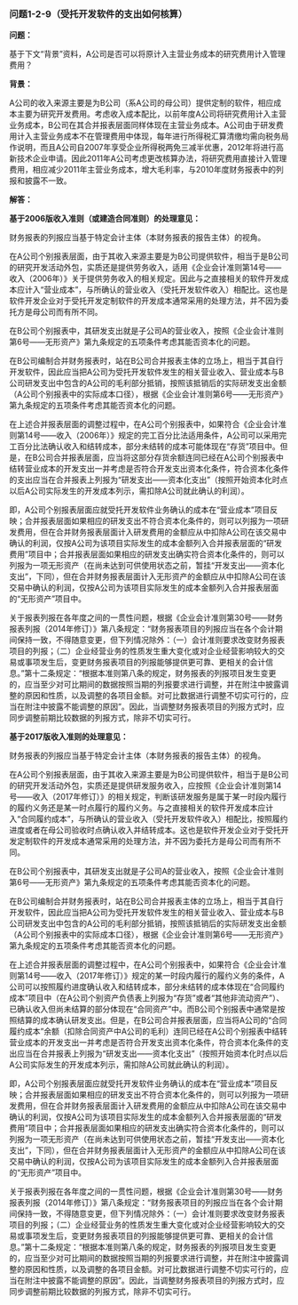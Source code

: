 ### 问题1-2-9（受托开发软件的支出如何核算）

**问题：**

基于下文“背景”资料，A公司是否可以将原计入主营业务成本的研究费用计入管理费用？

**背景：**

A公司的收入来源主要是为B公司（系A公司的母公司）提供定制的软件，相应成本主要为研究开发费用。考虑收入成本配比，以前年度A公司将研究费用计入主营业务成本，B公司在其合并报表层面同样体现在主营业务成本。A公司由于研发费用计入主营业务成本不在管理费用中体现，每年进行所得税汇算清缴均需向税务局作说明，而且A公司自2007年享受企业所得税两免三减半优惠，2012年将进行高新技术企业申请。因此2011年A公司考虑更改核算办法，将研究费用直接计入管理费用，相应减少2011年主营业务成本，增大毛利率，与2010年度财务报表中的列报和披露不一致。

**解答：**

**基于2006版收入准则（或建造合同准则）的处理意见：**

财务报表的列报应当基于特定会计主体（本财务报表的报告主体）的视角。

在A公司个别报表层面，由于其收入来源主要是为B公司提供软件，相当于是B公司的研究开发活动外包，实质还是提供劳务收入，适用《企业会计准则第14号——收入（2006年）》关于提供劳务收入的相关规定。因此与之直接相关的软件开发成本应计入“营业成本”，与所确认的营业收入（受托开发软件收入）相配比。这也是软件开发企业对于受托开发定制软件的开发成本通常采用的处理方法，并不因为委托方是母公司而有所不同。

在B公司个别报表中，其研发支出就是子公司A的营业收入，按照《企业会计准则第6号——无形资产》第九条规定的五项条件考虑其能否资本化的问题。

在B公司编制合并财务报表时，站在B公司合并报表主体的立场上，相当于其自行开发软件，因此应当把A公司为受托开发软件发生的相关营业收入、营业成本与B公司研发支出中包含的A公司的毛利部分抵销，按照该抵销后的实际研发支出金额（A公司个别报表中的实际成本口径），根据《企业会计准则第6号——无形资产》第九条规定的五项条件考虑其能否资本化的问题。

在上述合并报表层面的调整过程中，在A公司个别报表中，如果符合《企业会计准则第14号——收入（2006年）》规定的完工百分比法适用条件，A公司可以采用完工百分比法确认收入和结转成本，部分未结转的成本可能体现在“存货”项目中。但是，在B公司合并报表层面，应当将这部分存货余额连同已经在A公司个别报表中结转营业成本的开发支出一并考虑是否符合开发支出资本化条件，符合资本化条件的支出应当在合并报表上列报为“研发支出——资本化支出”（按照开始资本化时点以后A公司实际发生的开发成本列示，需扣除A公司就此确认的利润）。

即，A公司个别报表层面应就受托开发软件业务确认的成本在“营业成本”项目反映；合并报表层面如果相应的研发支出不符合资本化条件的，则可以列报为一项研发费用，但在合并财务报表层面计入研发费用的金额应从中扣除A公司在该交易中确认的利润，仅按A公司为该项目实际发生的成本金额列入合并报表层面的“研发费用”项目中；合并报表层面如果相应的研发支出确实符合资本化条件的，则可以列报为一项无形资产（在尚未达到可供使用状态之前，暂挂“开发支出——资本化支出”，下同），但在合并财务报表层面计入无形资产的金额应从中扣除A公司在该交易中确认的利润，仅按A公司为该项目实际发生的成本金额列入合并报表层面的“无形资产”项目中。

关于报表列报在各年度之间的一贯性问题，根据《企业会计准则第30号——财务报表列报（2014年修订）》第八条规定：“财务报表项目的列报应当在各个会计期间保持一致，不得随意变更，但下列情况除外：（一）会计准则要求改变财务报表项目的列报；（二）企业经营业务的性质发生重大变化或对企业经营影响较大的交易或事项发生后，变更财务报表项目的列报能够提供更可靠、更相关的会计信息。”第十二条规定：“根据本准则第八条的规定，财务报表的列报项目发生变更的，应当至少对可比期间的数据按照当期的列报要求进行调整，并在附注中披露调整的原因和性质，以及调整的各项目金额。对可比数据进行调整不切实可行的，应当在附注中披露不能调整的原因”。因此，当调整财务报表项目的列报方式时，应同步调整前期比较数据的列报方式，除非不切实可行。

**基于2017版收入准则的处理意见：**

财务报表的列报应当基于特定会计主体（本财务报表的报告主体）的视角。

在A公司个别报表层面，由于其收入来源主要是为B公司提供软件，相当于是B公司的研究开发活动外包，实质还是提供研发服务收入，应按照《企业会计准则第14号——收入（2017年修订）》的相关规定，判断该研发服务是属于某一时段内履行的履约义务还是某一时点履行的履约义务。与之直接相关的软件开发成本应计入“合同履约成本”，与所确认的营业收入（受托开发软件收入）相配比，按照履约进度或者在母公司验收时点确认收入并结转成本。这也是软件开发企业对于受托开发定制软件的开发成本通常采用的处理方法，并不因为委托方是母公司而有所不同。

在B公司个别报表中，其研发支出就是子公司A的营业收入，按照《企业会计准则第6号——无形资产》第九条规定的五项条件考虑其能否资本化的问题。

在B公司编制合并财务报表时，站在B公司合并报表主体的立场上，相当于其自行开发软件，因此应当把A公司为受托开发软件发生的相关营业收入、营业成本与B公司研发支出中包含的A公司的毛利部分抵销，按照该抵销后的实际研发支出金额（A公司个别报表中的实际成本口径），根据《企业会计准则第6号——无形资产》第九条规定的五项条件考虑其能否资本化的问题。

在上述合并报表层面的调整过程中，在A公司个别报表中，如果符合《企业会计准则第14号——收入（2017年修订）》规定的某一时段内履行的履约义务的条件，A公司可以按照履约进度确认收入和结转成本，部分未结转的成本体现在“合同履约成本”项目中（在A公司个别资产负债表上列报为“存货”或者“其他非流动资产”）、已确认收入但尚未结算的部分体现在“合同资产”中。而B公司个别报表中通常是按照结算的成本确认研发支出。但是，在B公司合并报表层面，应当将A公司的“合同履约成本”余额（扣除合同资产中A公司的毛利）连同已经在A公司个别报表中结转营业成本的开发支出一并考虑是否符合开发支出资本化条件，符合资本化条件的支出应当在合并报表上列报为“研发支出——资本化支出”（按照开始资本化时点以后A公司实际发生的开发成本列示，需扣除A公司就此确认的利润）。

即，A公司个别报表层面应就受托开发软件业务确认的成本在“营业成本”项目反映；合并报表层面如果相应的研发支出不符合资本化条件的，则可以列报为一项研发费用，但在合并财务报表层面计入研发费用的金额应从中扣除A公司在该交易中确认的利润，仅按A公司为该项目实际发生的成本金额列入合并报表层面的“研发费用”项目中；合并报表层面如果相应的研发支出确实符合资本化条件的，则可以列报为一项无形资产（在尚未达到可供使用状态之前，暂挂“开发支出——资本化支出”，下同），但在合并财务报表层面计入无形资产的金额应从中扣除A公司在该交易中确认的利润，仅按A公司为该项目实际发生的成本金额列入合并报表层面的“无形资产”项目中。

关于报表列报在各年度之间的一贯性问题，根据《企业会计准则第30号——财务报表列报（2014年修订）》第八条规定：“财务报表项目的列报应当在各个会计期间保持一致，不得随意变更，但下列情况除外：（一）会计准则要求改变财务报表项目的列报；（二）企业经营业务的性质发生重大变化或对企业经营影响较大的交易或事项发生后，变更财务报表项目的列报能够提供更可靠、更相关的会计信息。”第十二条规定：“根据本准则第八条的规定，财务报表的列报项目发生变更的，应当至少对可比期间的数据按照当期的列报要求进行调整，并在附注中披露调整的原因和性质，以及调整的各项目金额。对可比数据进行调整不切实可行的，应当在附注中披露不能调整的原因”。因此，当调整财务报表项目的列报方式时，应同步调整前期比较数据的列报方式，除非不切实可行。